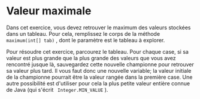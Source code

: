 
# Valeur maximale #

Dans cet exercice, vous devez retrouver le maximum des valeurs stockées dans
un
tableau. Pour cela, remplissez le corps de la méthode ` maximum(int[]
tab)` , dont le paramètre est le tableau à explorer.

Pour résoudre cet exercice, parcourez le tableau. Pour chaque case, si sa
valeur est plus grande que la plus grande des valeurs que vous avez
rencontré
jusque là, sauvegardez cette nouvelle championne pour retrouver sa valeur
plus
tard. Il vous faut donc une nouvelle variable; la valeur initiale de la
championne pourrait être la valeur rangée dans la première case. Une autre
possibilité est d'utiliser pour cela la plus petite valeur entière connue de
Java (qui s'écrit ` Integer.MIN_VALUE` ).

